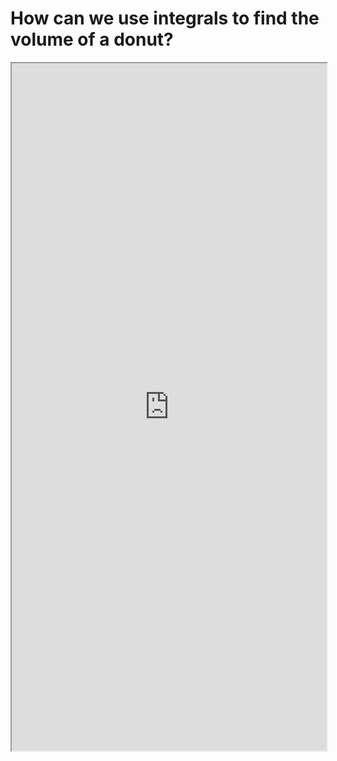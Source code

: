 # How can we use integrals to find the volume of a donut?


<!--more-->

<iframe src="https://linn-guo.github.io/pdf/volume_torus.pdf" height="1100px" width="100%"></iframe>



<!-- ## Credit: -->

